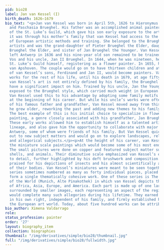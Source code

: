 ```yaml
---
pid: bio28
label: Jan van Kessel (I)
birth_death: 1626–1679
bio_text: "<p>Jan van Kessel was born in April 5th, 1626 to Hieronymus van Kessel
  and Paschasia Brueghel. His father was an accomplished animal painter and a member
  of the St. Luke’s Guild, which gave his son early exposure to the art world. However,
  it was through his mother’s family that van Kessel had access to the full range
  of European artistic methods and training. She belonged to the Brueghel family of
  artists and was the grand-daughter of Pieter Brueghel the Elder, daughter of Jan
  Brueghel the Elder, and sister of Jan Brueghel the Younger. Van Kessel’s father
  left Antwerp in 1636 and his nine-year old son remained to be trained by Simon de
  Vos and his uncle, Jan II Brueghel. In 1644, when he was nineteen, he joined Antwerp’s
  St. Luke’s Guild himself, registering as a flower painter. In 1655, he married Maria
  van Apshoven. The couple would go on to have thirteen children and at least two
  of van Kessel’s sons, Ferdinand and Jan II, would become painters. Van Kessel produced
  works for the rest of his life, until his death in 1679, at age fifty-three.</p><p>Though
  van Kessel’s art is not entirely defined by his family, the Brueghel legacy did
  have a significant impact on him. Trained by his uncle, Jan the Younger, he was
  exposed to the Brueghel style, which carried much weight in European art markets.
  Van Kessel used this to his advantage by adopting some family motifs and themes
  at the beginning of his career. But while his uncle’s works were often direct copies
  of his famous father and grandfather, Van Kessel moved away from this practice as
  he grew older, reworking the past and adding new themes to his family’s legacy.
  The best example of this is his initial choice to specialize in flower and garland
  painting, a genre closely associated with his grandfather, Jan Brueghel the Elder.
  These early works allowed him to establish himself as a talented artist in the Brueghel
  lineage, and also gave him the opportunity to collaborate with major artists in
  Antwerp, some of whom were friends of his family. But Van Kessel quickly branched
  out to new subject matters and would go on to explore landscapes, religious themes,
  and allegorical subjects.</p><p>At the height of his career, van Kessel produced
  the miniature scale paintings which would become some of his most enduring works.
  The small pictures were done on copper and featured subject matter such as insects,
  shells, and animals. Their diminutive scale emphasized van Kessel’s extreme attention
  to detail, further highlighted by his deft brushwork and composition. He was especially
  praised for his depictions of insects and his almost scientifically accurate observations
  of their bodies. Van Kessel’s miniatures were meant to be seen together and his
  series sometimes numbered as many as forty individual pieces, placed together to
  form a single thematically cohesive work. One of these series is The Four Parts
  of the World (Munich, Alte Pinakothek) in which van Kessel depicts the continents
  of Africa, Asia, Europe, and America. Each part is made up of one large painting,
  surrounded by smaller images, each representing an aspect of the region. Van Kessel
  would complete many such allegories during his lifetime. They earned him acclaim
  in his own right, independent of his family, and firmly established his place in
  the European art world. Today, about five hundred works can be attributed to him.</p>"
bio_author: Ximena Valdarrago
role:
status_profession: painter
order: '27'
layout: biography_item
collection: biographies
thumbnail: "/img/derivatives/simple/bio28/thumbnail.jpg"
full: "/img/derivatives/simple/bio28/fullwidth.jpg"
---
```

